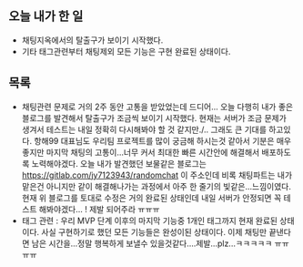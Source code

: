 ## 오늘 내가 한 일
- 채팅지옥에서의 탈출구가 보이기 시작했다.
- 기타 태그관련부터 채팅제외 모든 기능은 구현 완료된 상태이다.

## 목록
- 채팅관련 문제로 거의 2주 동안 고통을 받았었는데 드디어... 오늘 다행히 내가 좋은 블로그를 발견해서 탈출구가 조금씩 보이기 시작했다. 현재는 서버가 조금 문제가 생겨서 테스트는 내일 정확히 다시해봐야 할 것 같지만./.. 그래도 큰 기대를 하고있다. 항해99 대표님도 우리팀 프로젝트를 많이 궁금해 하시는것 같아서 기분은 매우 좋지만 마지막 채팅의 고통이...너무 커서 최대한 빠른 시간안에 해결해서 배포하도록 노력해야겠다. 오늘 내가 발견했던 보물같은 블로그는 https://gitlab.com/jy7123943/randomchat 이 주소인데 비록 채팅파트는 내가 맡은건 아니지만 같이 해결해나가는 과정에서 아주 한 줄기의 빛같은...느낌이였다. 현재 위 블로그를 토대로 수정은 거의 완료된 상태인데 내일 서버가 안정되면 꼭 테스트 해봐야겠다... ! 제발 되어주라 ㅠㅠㅠ
- 태그 관련 : 우리 MVP 단계 이후의 마지막 기능중 1개인 태그까지 현재 완료된 상태이다. 사실 구현하기로 했던 모든 기능들은 완성이된 상태이다. 이제 채팅만 끝낸다면 남은 시간을...정말 행복하게 보낼수 있을것같다....제발...plz...ㅋㅋㅋㅋㅋ ㅠㅠㅠㅠ
